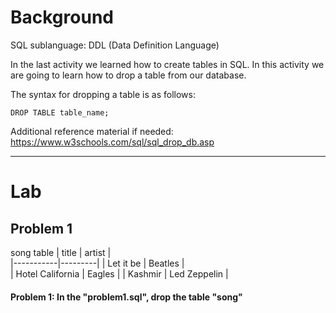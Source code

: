 # Background

SQL sublanguage: DDL (Data Definition Language)

In the last activity we learned how to create tables in SQL. In this activity we are going to learn how to drop a table from our database.

The syntax for dropping a table is as follows:

```roomsql
DROP TABLE table_name;
```

Additional reference material if needed: https://www.w3schools.com/sql/sql_drop_db.asp

---

# Lab

## Problem 1

song table
| title | artist |  
|-----------|---------|
| Let it be | Beatles |  
| Hotel California | Eagles |
| Kashmir | Led Zeppelin |

#### Problem 1: In the "problem1.sql", drop the table "song"
